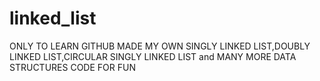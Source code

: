 # linked_list
ONLY TO LEARN GITHUB
MADE MY OWN SINGLY LINKED LIST,DOUBLY LINKED LIST,CIRCULAR SINGLY LINKED LIST and MANY MORE DATA STRUCTURES CODE FOR FUN
